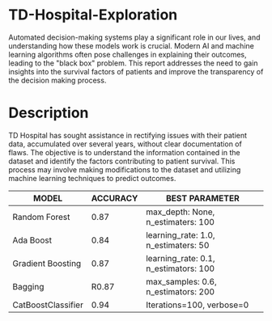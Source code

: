 # TD-Hospital-Exploration

Automated decision-making systems play a significant role in our lives, and understanding how these models work is crucial. Modern AI and machine learning algorithms often pose challenges
in explaining their outcomes, leading to the "black box" problem. This report addresses the need to gain insights into the survival factors of patients and improve the transparency of the decision making process.

# Description
TD Hospital has sought assistance in rectifying issues with their patient data, accumulated over several years, without clear documentation of flaws. The objective is to understand the information contained in the dataset and identify the factors contributing to patient survival. This process may involve making modifications to the dataset and utilizing machine learning techniques to predict outcomes.

| MODEL | ACCURACY | BEST PARAMETER |
|----------|----------|----------|
| Random Forest | 0.87 | max_depth: None, n_estimaters: 100 |
| Ada Boost | 0.84 | learning_rate: 1.0, n_estimaters: 50 |
| Gradient Boosting | 0.87 | learning_rate: 0.1, n_estimators: 100 |
| Bagging | R0.87 | max_samples: 0.6, n_estimators: 200 |
| CatBoostClassifier | 0.94 | Iterations=100, verbose=0 |
